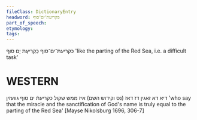 ```yaml
---
fileClass: DictionaryEntry
headword: כּקריעת־ים־סוף
part_of_speech: 
etymology: 
tags: 
---
```

כּקריעת־ים־סוף
כְּקְרִיעַת יַם סוּף
'like the parting of the Red Sea, i.e. a difficult task'

WESTERN
========

דיא דא זאגין דז דאז (נס וקידוש השם) איז ממש שקול כקריעתֿ ים סוף גוועזין
'who say that the miracle and the sanctification of God's name is truly equal to the parting of the Red Sea'
[Mayse Nikolsburg 1696, 306-7]